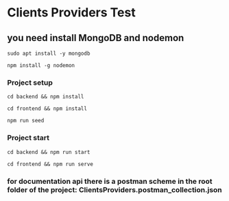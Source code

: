 # Clients Providers Test

## you need install MongoDB and nodemon

```
sudo apt install -y mongodb
```

```
npm install -g nodemon
```

### Project setup

```
cd backend && npm install
```

```
cd frontend && npm install
```

```
npm run seed
```

### Project start
```
cd backend && npm run start
```

```
cd frontend && npm run serve
```

### for documentation api there is a postman scheme in the root folder of the project: ClientsProviders.postman_collection.json
